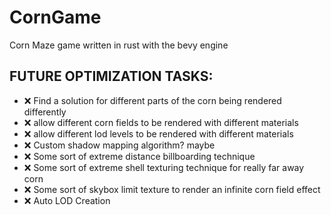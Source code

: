 # CornGame
Corn Maze game written in rust with the bevy engine

## FUTURE OPTIMIZATION TASKS: 
- :x: Find a solution for different parts of the corn being rendered differently
- :x: allow different corn fields to be rendered with different materials
- :x: allow different lod levels to be rendered with different materials
- :x: Custom shadow mapping algorithm? maybe
- :x: Some sort of extreme distance billboarding technique
- :x: Some sort of extreme shell texturing technique for really far away corn
- :x: Some sort of skybox limit texture to render an  infinite corn field effect
- :x: Auto LOD Creation